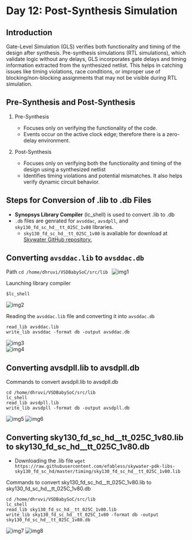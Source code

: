 # Day 12: Post-Synthesis Simulation

## Introduction 
Gate-Level Simulation (GLS) verifies both functionality and timing of the design after synthesis.  Pre-synthesis simulations (RTL simulations), which validate logic without any delays, GLS incorporates gate delays and timing information extracted from the synthesized netlist. This helps in catching issues like timing violations, race conditions, or improper use of blocking/non-blocking assignments that may not be visible during RTL simulation.

##  Pre-Synthesis and Post-Synthesis

  1. Pre-Synthesis
      * Focuses only on verifying the functionality of the code.
      * Events occur on the active clock edge; therefore there is a zero-delay environment. 

  2. Post-Synthesis
      * Focuses only on verifying both the functionality and timing of the design using a synthesized netlist
      * Identifies timing violations and potential mismatches. It also helps verify dynamic circuit behavior.

## Steps for Conversion of .lib to .db Files

*  **Synopsys Library Compiler** (lc_shell) is used to convert  .lib to .db
* `.db` files are genrated for `avsddac`, `avsdpll`, and `sky130_fd_sc_hd__tt_025C_1v80` libraries.
  * `sky130_fd_sc_hd__tt_025C_1v80` is avaliable for download at [Skywater GitHub repository.](https://github.com/efabless/skywater-pdk-libs-sky130_fd_sc_hd/tree/master/timing)

## Converting `avsddac.lib` to `avsddac.db`

Path `cd /home/dhruvi/VSDBabySoC/src/lib `
![img1]()    

Launching library compiler 
```
$lc_shell
```
![img2]()  

Reading the `avsddac.lib` file and converting it into `avsddac.db`

```
read_lib avsddac.lib
write_lib avsddac -format db -output avsddac.db
```
![img3]()  
![img4]()  

## Converting avsdpll.lib to avsdpll.db

Commands to convert avsdpll.lib to avsdpll.db
```
cd /home/dhruvi/VSDBabySoC/src/lib
lc_shell
read_lib avsdpll.lib
write_lib avsdpll -format db -output avsdpll.db
```
![img5]()
![img6]()  

## Converting sky130_fd_sc_hd__tt_025C_1v80.lib to sky130_fd_sc_hd__tt_025C_1v80.db  

* Downloading the .lib file
`wget https://raw.githubusercontent.com/efabless/skywater-pdk-libs-sky130_fd_sc_hd/master/timing/sky130_fd_sc_hd__tt_025C_1v80.lib`

Commands to convert sky130_fd_sc_hd__tt_025C_1v80.lib to sky130_fd_sc_hd__tt_025C_1v80.db
```
cd /home/dhruvi/VSDBabySoC/src/lib
lc_shell
read_lib sky130_fd_sc_hd__tt_025C_1v80.lib
write_lib sky130_fd_sc_hd__tt_025C_1v80 -format db -output sky130_fd_sc_hd__tt_025C_1v80.db
```
![img7]()
![img8]()  
